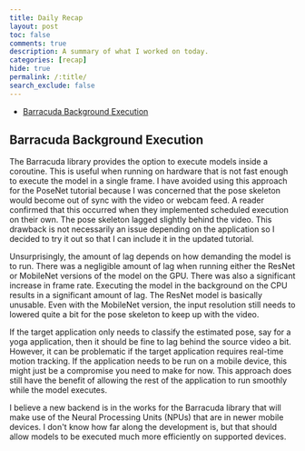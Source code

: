 ```yaml
---
title: Daily Recap
layout: post
toc: false
comments: true
description: A summary of what I worked on today.
categories: [recap]
hide: true
permalink: /:title/
search_exclude: false
---
```


* [Barracuda Background Execution](#barracuda-background-execution)

  

## Barracuda Background Execution

The Barracuda library provides the option to execute models inside a coroutine. This is useful when running on hardware that is not fast enough to execute the model in a single frame. I have avoided using this approach for the PoseNet tutorial because I was concerned that the pose skeleton would become out of sync with the video or webcam feed. A reader confirmed that this occurred when they implemented scheduled execution on their own. The pose skeleton lagged slightly behind the video. This drawback is not necessarily an issue depending on the application so I decided to try it out so that I can include it in the updated tutorial. 

Unsurprisingly, the amount of lag depends on how demanding the model is to run. There was a negligible amount of lag when running either the ResNet or MobileNet versions of the model on the GPU. There was also a significant increase in frame rate. Executing the model in the background on the CPU results in a significant amount of lag. The ResNet model is basically unusable. Even with the MobileNet version, the input resolution still needs to lowered quite a bit for the pose skeleton to keep up with the video. 

If the target application only needs to classify the estimated pose, say for a yoga application, then it should be fine to lag behind the source video a bit. However, it can be problematic if the target application requires real-time motion tracking. If the application needs to be run on a mobile device, this might just be a compromise you need to make for now. This approach does still have the benefit of allowing the rest of the application to run smoothly while the model executes.

I believe a new backend is in the works for the Barracuda library that will make use of the Neural Processing Units (NPUs) that are in newer mobile devices. I don't know how far along the development is, but that should allow models to be executed much more efficiently on supported devices.